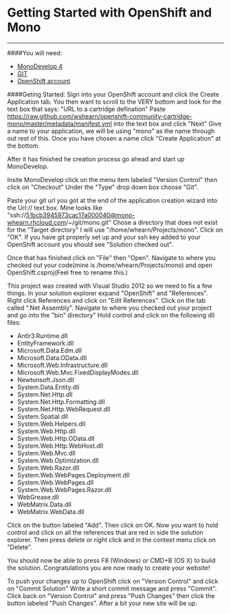 Getting Started with OpenShift and Mono
=========
---

####You will need:
  - [MonoDevelop 4][1]
  - [GIT][2]
  - [OpenShift account][3]

####Geting Started:
Sign into your OpenShift account and click the Create Application tab.
You then want to scroll to the VERY bottom and look for the text box that says: "URL to a cartridge defination"
Paste https://raw.github.com/wshearn/openshift-community-cartridge-mono/master/metadata/manifest.yml into the text box and click "Next"
Give a name to your application, we will be using "mono" as the name through out rest of this.
Once you have chosen a name click "Create Application" at the bottom.

After it has finished he creation process go ahead and start up MonoDevelop.

Insite MonoDevelop click on the menu item labeled "Version Control" then click on "Checkout"
Under the "Type" drop down box choose "Git".

Paste your git url you got at the end of the application creation wizard into the Url:// text box. Mine looks like
"ssh://51bcb3945973cac17a000040@mono-whearn.rhcloud.com/~/git/mono.git"
Chose a directory that does not exist for the "Target directory" I will use "/home/whearn/Projects/mono". Click on "OK". If you have git properly set up and your ssh key added to your OpenShift account you should see "Solution checked out".

Once that has finished click on "File" then "Open". Navigate to where you checked out your code(mine is /home/whearn/Projects/mono) and open OpenShift.csproj(Feel free to rename this.)

This project was created with Visual Studio 2012 so we need to fix a few things. In your solution explorer expand "OpenShift" and "References". Right click References and click on "Edit References". Click on the tab called ".Net Assembly". Navigate to where you checked out your project and go into the "bin" directory" Hold control and click on the following dll files:
 - Antlr3.Runtime.dll
 - EntityFramework.dll
 - Microsoft.Data.Edm.dll
 - Microsoft.Data.OData.dll
 - Microsoft.Web.Infrastructure.dll
 - Microsoft.Web.Mvc.FixedDisplayModes.dll
 - Newtonsoft.Json.dll
 - System.Data.Entity.dll
 - System.Net.Http.dll
 - System.Net.Http.Formatting.dll
 - System.Net.Http.WebRequest.dll
 - System.Spatial.dll
 - System.Web.Helpers.dll
 - System.Web.Http.dll
 - System.Web.Http.OData.dll
 - System.Web.Http.WebHost.dll
 - System.Web.Mvc.dll
 - System.Web.Optimization.dll
 - System.Web.Razor.dll
 - System.Web.WebPages.Deployment.dll
 - System.Web.WebPages.dll
 - System.Web.WebPages.Razor.dll
 - WebGrease.dll
 - WebMatrix.Data.dll
 - WebMatrix.WebData.dll

Click on the button labeled "Add". Then click on OK.
Now you want to hold control and click on all the references that are red in side the solution explorer. Then press delete or right click and in the context menu click on "Delete".

You should now be able to press F8 (Windows) or CMD+B (OS X) to build the solution. Congratulations you are now ready to create your website! 

To push your changes up to OpenShift click on "Version Control" and click on "Commit Solution"
Write a short commit message and press "Commit". Click back on "Version Control" and press "Push Changes" then click the button labeled "Push Changes". After a bit your new site will be up.

[1]: http://www.monodevelop.com/
[2]: http://git-scm.com/
[3]: http://www.openshift.com/
